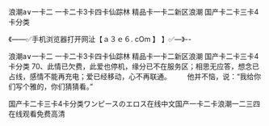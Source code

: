浪潮a∨一卡二
一卡二卡3卡四卡仙踪林
精品卡一卡二新区浪潮
国产卡二卡三卡4卡分类


《——✅手机浏览器打开网沚【ａ３ｅ６. cOm 】 】✅—》--

浪潮a∨一卡二
一卡二卡3卡四卡仙踪林
精品卡一卡二新区浪潮
国产卡二卡三卡4卡分类
		70、此情已欠费，此爱也停机，缘分已不在服务区；相思无应答，想念已占线，感情不能再充电；爱已经移动，心不再联通。
　　他并不恼，说：“我给你们写个雅的，你们猜猜看。”





国产卡二卡三卡4卡分类ワンピースのエロス在线中文国产一卡二卡浪潮一二三四在线观看免费高清
